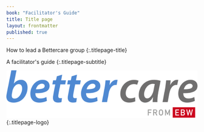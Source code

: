 ```yaml
---
book: "Facilitator's Guide"
title: Title page
layout: frontmatter
published: true
---
```


How to lead a Bettercare group
{:.titlepage-title}

A facilitator's guide
{:.titlepage-subtitle}

![Bettercare logo](images/bettercare-logo.svg){:.titlepage-logo}